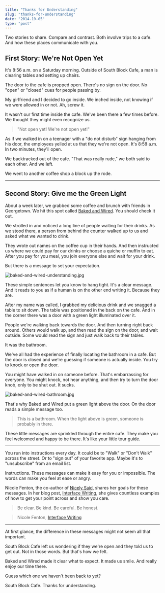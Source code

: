 ```yaml
---
title: "Thanks for Understanding"
slug: "thanks-for-understanding"
date: "2014-10-05"
type: "post"
---
```


Two stories to share. Compare and contrast. Both involve trips to a cafe. And how these places communicate with you.  

## First Story: We're Not Open Yet 

It's 8:56 a.m. on a Saturday morning. Outside of South Block Cafe, a man is clearing tables and setting up chairs. 

The door to the cafe is propped open. There's no sign on the door. No "open" or "closed" cues for people passing by. 

My girlfriend and I decided to go inside. We inched inside, not knowing if we were allowed in or not. Ah, screw it. 

It wasn't our first time inside the cafe. We've been there a few times before. We thought they might even recognize us.

> "Not open yet! We're not open yet!" 

As if we walked in on a teenager with a "do not disturb" sign hanging from his door, the employees yelled at us that they we're not open. It's 8:58 a.m. In two minutes, they'll open. 

We backtracked out of the cafe. "That was really rude," we both said to each other. And we left. 

We went to another coffee shop a block up the rode. 

* * *   

## Second Story: Give me the Green Light 

About a week later, we grabbed some coffee and brunch with friends in Georgetown. We hit this spot called [Baked and Wired](http://bakedandwired.com/). You should check it out. 

We strolled in and noticed a long line of people waiting for their drinks. As we stood there, a person from behind the counter walked up to us and asked what we wanted to drink. 

They wrote out names on the coffee cup in their hands. And then instructed us where we could pay for our drinks or choose a quiche or muffin to eat. After you pay for you meal, you join everyone else and wait for your drink. 

But there is a message to set your expectation. 

![baked-and-wired-understanding.jpg](https://draftin.com:443/images/21700?token=s6GLYwiNgWjydCnSv6RQrPTnO3r1inM6lw96cX76JApuwcAAmP1vFjBuk_gJQbBQfgWRxoWgljMmhH2MTcvqvYA) 

These simple sentences let you know to hang tight. It's a clear message. And it reads to you as if a human is on the other end writing it. Because they are. 

After my name was called, I grabbed my delicious drink and we snagged a table to sit down. The table was positioned in the back on the cafe. And in the corner there was a door with a green light illuminated over it. 

People we're walking back towards the door. And then turning right back around. Others would walk up, and then read the sign on the door, and wait outside. Some would read the sign and just walk back to their tables. 

It was the bathroom. 

We've all had the experience of finally locating the bathroom in a cafe. But the door is closed and we're guessing if someone is actually inside. You try to knock or open the door. 

You might have walked in on someone before. That's embarrassing for everyone. You might knock, not hear anything, and then try to turn the door knob, only to be shut out. It sucks. 

![baked-and-wired-bathroom.jpg](https://draftin.com:443/images/21701?token=XnXzrKXmfn17_u-GPSiCjiE_ckfuTKWrO_fAiTAg3qwIbEWpuivdUrJ-50pp-Fjg3FlYVjRJX8JLTBUCifEGe5A) 

That's why Baked and Wired put a green light above the door. On the door reads a simple message too. 

> This is a bathroom. When the light above is green, someone is probably in there. 

These little messages are sprinkled through the entire cafe. They make you feel welcomed and happy to be there. It's like your little tour guide. 

* * * 

You run into instructions every day. It could be to "Walk" or "Don't Walk" across the street. Or to "sign out" of your favorite app. Maybe it's to "unsubscribe" from an email list. 

Instructions. These messages can make it easy for you or impossible. The words can make you feel at ease or angry. 

Nicole Fenton, the co-author of [Nicely Said](http://www.nicelysaid.co/), shares her goals for these messages. In her blog post, [Interface Writing](http://nicolefenton.com/interface-writing/), she gives countless examples of how to get your point across and show you care. 

> Be clear.
> Be kind.
> Be careful.
> Be honest.

> Nicole Fenton, [Interface Writing](http://nicolefenton.com/interface-writing/)

* * * 

At first glance, the difference in these messages might not seem all that important. 

South Block Cafe left us wondering if they we're open and they told us to get out. Not in those words. But that's how we felt. 

Baked and Wired made it clear what to expect. It made us smile. And really enjoy our time there. 

Guess which one we haven't been back to yet? 

South Block Cafe. Thanks for understanding. 


